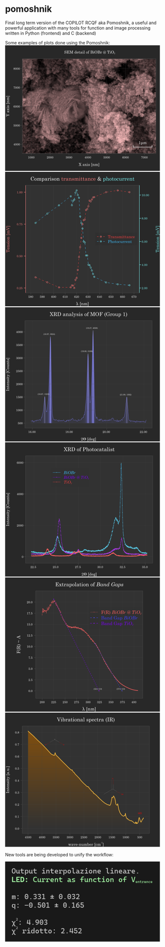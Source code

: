 # pomoshnik
Final long term version of the COPILOT RCQF aka Pomoshnik, a useful and powerful application with many tools for function and image processing written in Python (frontend) and C (backend)

Some examples of plots done using the Pomoshnik:
![example1](PLOTS/examples/example6.png)
![example2](PLOTS/examples/example3.png)
![example3](PLOTS/examples/example1.png)
![example4](PLOTS/examples/example2.png)
![example5](PLOTS/examples/example4.png)
![example6](PLOTS/examples/example7.png)

New tools are being developed to unify the workflow:

![example7](PLOTS/examples/example5.png)
